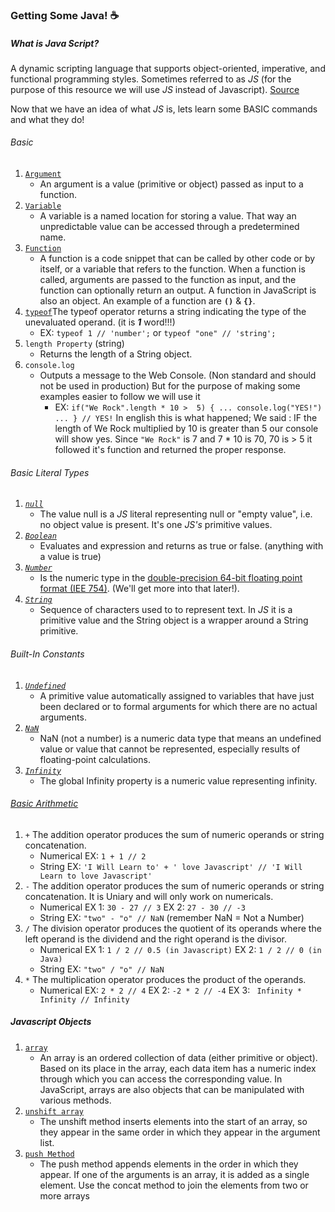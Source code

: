 ### **Getting Some Java!** :coffee:
##### *What is Java Script?*
  A dynamic scripting language that supports object-oriented, imperative, and functional programming styles. Sometimes referred to as *JS* (for the purpose of this resource we will use *JS* instead of Javascript). [Source](https://developer.mozilla.org/en-US/docs/Web/JavaScript)

  Now that we have an idea of what *JS* is, lets learn some BASIC commands and what they do!
###### *Basic*
1. [`Argument`](https://developer.mozilla.org/en-US/docs/Glossary/Argument)
    * An argument is a value (primitive or object) passed as input to a function.
2. [`Variable`](https://developer.mozilla.org/en-US/docs/Glossary/Variable)
    * A variable is a named location for storing a value. That way an unpredictable value can be accessed through a predetermined name.
3. [`Function`](https://developer.mozilla.org/en-US/docs/Glossary/Function)
    * A function is a code snippet that can be called by other code or by itself, or a variable that refers to the function. When a function is called, arguments are passed to the function as input, and the function can optionally return an output. A function in JavaScript is also an object. An example of a function are **`()`** & **`{}`**.
4. [`typeof`](https://developer.mozilla.org/en-US/docs/Web/JavaScript/Reference/Operators/typeof)The typeof operator returns a string indicating the type of the unevaluated operand. (it is **_1_** word!!!)
    * EX: `typeof 1 // 'number';` or `typeof "one" // 'string';`
5. `length Property` (string)
    * Returns the length of a String object.
6. `console.log`
    * Outputs a message to the Web Console. (Non standard and should not be used in production) But for the purpose of making some examples easier to follow we will use it
      * EX: `if("We Rock".length * 10 >  5) {
... console.log("YES!")
... }
// YES!` In english this is what happened; We said : IF the length of We Rock multiplied by 10 is greater than 5 our console will show yes. Since `"We Rock"` is 7 and 7 * 10 is 70, 70 is > 5 it followed it's function and returned the proper response.

###### *Basic Literal Types*
1. [*`null`*](https://developer.mozilla.org/en-US/docs/Web/JavaScript/Reference/Global_Objects/null)
    * The value null  is a *JS* literal representing null or "empty value", i.e. no object value is present. It's one *JS's* primitive values.
2. [*`Boolean`*](https://developer.mozilla.org/en-US/docs/Web/XPath/Functions/boolean)
    * Evaluates and expression and returns as true or false. (anything with a value is true)
3. [*`Number`*](https://developer.mozilla.org/en-US/docs/Glossary/Number)
    * Is the numeric type in the [double-precision 64-bit floating point format (IEE 754)](http://en.wikipedia.org/wiki/Double-precision_floating-point_format). (We'll get more into that later!).
4. [*`String`*](https://developer.mozilla.org/en-US/docs/Glossary/String)
    * Sequence of characters used to to represent text. In *JS* it is a primitive value and the String object is a wrapper around a String primitive.


###### *Built-In Constants*
1. [*`Undefined`*](https://developer.mozilla.org/en-US/docs/Glossary/undefined)
    * A primitive value automatically assigned to variables that have just been declared or to formal arguments for which there are no actual arguments.
2. [*`NaN`*](https://developer.mozilla.org/en-US/docs/Glossary/NaN)
    * NaN (not a number) is a numeric data type that means an undefined value or value that cannot be represented, especially results of floating-point calculations.
3. [*`Infinity`*](https://developer.mozilla.org/en-US/docs/Web/JavaScript/Reference/Global_Objects/Infinity)
    * The global Infinity property is a numeric value representing infinity.

###### [*Basic Arithmetic*](https://developer.mozilla.org/en-US/docs/Web/JavaScript/Reference/Operators/Arithmetic_Operators)
1. `+` The addition operator produces the sum of numeric operands or string concatenation.
    * Numerical EX: `1 + 1 // 2`
    * String EX: `'I Will Learn to' + ' love Javascript' // 'I Will Learn to love Javascript'`
2. `-` The addition operator produces the sum of numeric operands or string concatenation. It is Uniary and will only work on numericals.
    * Numerical EX 1: `30 - 27 // 3`  EX 2: `27 - 30 // -3`
    * String EX: `"two" - "o" // NaN` (remember NaN = Not a Number)
3. `/` The division operator produces the quotient of its operands where the left operand is the dividend and the right operand is the divisor.
    * Numerical EX 1: `1 / 2 // 0.5 (in Javascript)` EX 2: `1 / 2 // 0 (in Java)`
    * String EX: `"two" / "o" // NaN`
4. `*` The multiplication operator produces the product of the operands.
    * Numerical EX: `2 * 2 // 4` EX 2: `-2 * 2 // -4` EX 3: ` Infinity * Infinity // Infinity`

##### *Javascript Objects*
1. [`array`](https://developer.mozilla.org/en-US/docs/Glossary/array)
    * An array is an ordered collection of data (either primitive or object). Based on its place in the array, each data item has a numeric index through which you can access the corresponding value. In JavaScript, arrays are also objects that can be manipulated with various methods.
2. [`unshift array`]() 
    * The unshift method inserts elements into the start of an array, so they appear in the same order in which they appear in the argument list.
3. [`push Method`]()
    * The push method appends elements in the order in which they appear. If one of the arguments is an array, it is added as a single element. Use the concat method to join the elements from two or more arrays
